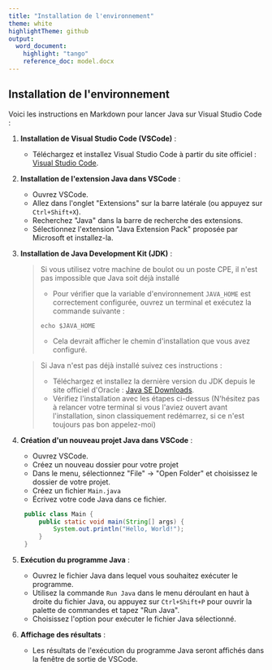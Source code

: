 ```yaml
---
title: "Installation de l'environnement"
theme: white
highlightTheme: github
output:
  word_document:
    highlight: "tango"
    reference_doc: model.docx
---
```


## Installation de l'environnement
Voici les instructions en Markdown pour lancer Java sur Visual Studio Code :

1. **Installation de Visual Studio Code (VSCode)** :
   - Téléchargez et installez Visual Studio Code à partir du site officiel : [Visual Studio Code](https://code.visualstudio.com/).

2. **Installation de l'extension Java dans VSCode** :
   - Ouvrez VSCode.
   - Allez dans l'onglet "Extensions" sur la barre latérale (ou appuyez sur `Ctrl+Shift+X`).
   - Recherchez "Java" dans la barre de recherche des extensions.
   - Sélectionnez l'extension "Java Extension Pack" proposée par Microsoft et installez-la.

3. **Installation de Java Development Kit (JDK)** :
    > Si vous utilisez votre machine de boulot ou un poste CPE, il n'est pas impossible que Java soit déjà installé
    > - Pour vérifier que la variable d'environnement `JAVA_HOME` est correctement configurée, ouvrez un terminal et exécutez la commande suivante :
    > ```
    > echo $JAVA_HOME
    > ```
    > - Cela devrait afficher le chemin d'installation que vous avez configuré.
    
    > Si Java n'est pas déjà installé suivez ces instructions : 
    > - Téléchargez et installez la dernière version du JDK depuis le site officiel d'Oracle : [Java SE Downloads](https://www.oracle.com/java/technologies/javase-jdk15-downloads.html).
    > - Vérifiez l'installation avec les étapes ci-dessus
    (N'hésitez pas à relancer votre terminal si vous l'aviez ouvert avant l'installation, sinon classiquement redémarrez, si ce n'est toujours pas bon appelez-moi)
   

4. **Création d'un nouveau projet Java dans VSCode** :
   - Ouvrez VSCode.
   - Créez un nouveau dossier pour votre projet
   - Dans le menu, sélectionnez "File" -> "Open Folder" et choisissez le dossier de votre projet.
   - Créez un fichier `Main.java`
   - Écrivez votre code Java dans ce fichier.
   ```java
    public class Main {
        public static void main(String[] args) {
            System.out.println("Hello, World!");
        }
    }
    ```

5. **Exécution du programme Java** :
   - Ouvrez le fichier Java dans lequel vous souhaitez exécuter le programme.
   - Utilisez la commande `Run Java` dans le menu déroulant en haut à droite du fichier Java, ou appuyez sur `Ctrl+Shift+P` pour ouvrir la palette de commandes et tapez "Run Java".
   - Choisissez l'option pour exécuter le fichier Java sélectionné.

6. **Affichage des résultats** :
   - Les résultats de l'exécution du programme Java seront affichés dans la fenêtre de sortie de VSCode.

